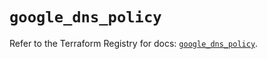 # `google_dns_policy`

Refer to the Terraform Registry for docs: [`google_dns_policy`](https://registry.terraform.io/providers/hashicorp/google/6.33.0/docs/resources/dns_policy).
